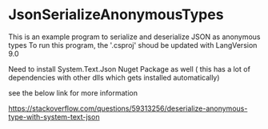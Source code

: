 # JsonSerializeAnonymousTypes

This is an example program to serialize and deserialize JSON as anonymous types
To run this program, the '.csproj' shoud be updated with 
LangVersion 9.0

Need to install System.Text.Json Nuget Package as well ( this has a lot of dependencies with other dlls which gets installed automatically)

see the below link for more information

https://stackoverflow.com/questions/59313256/deserialize-anonymous-type-with-system-text-json




